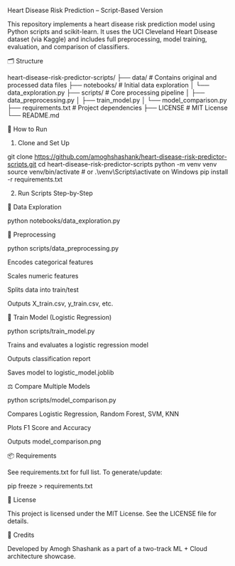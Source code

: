 Heart Disease Risk Prediction – Script-Based Version

This repository implements a heart disease risk prediction model using Python scripts and scikit-learn. It uses the UCI Cleveland Heart Disease dataset (via Kaggle) and includes full preprocessing, model training, evaluation, and comparison of classifiers.

🗂️ Structure

heart-disease-risk-predictor-scripts/
├── data/                    # Contains original and processed data files
├── notebooks/               # Initial data exploration
│   └── data_exploration.py
├── scripts/                 # Core processing pipeline
│   ├── data_preprocessing.py
│   ├── train_model.py
│   └── model_comparison.py
├── requirements.txt         # Project dependencies
├── LICENSE                  # MIT License
└── README.md

🚀 How to Run

1. Clone and Set Up

git clone https://github.com/amoghshashank/heart-disease-risk-predictor-scripts.git
cd heart-disease-risk-predictor-scripts
python -m venv venv
source venv/bin/activate  # or .\venv\Scripts\activate on Windows
pip install -r requirements.txt

2. Run Scripts Step-by-Step

🧪 Data Exploration

python notebooks/data_exploration.py

🧹 Preprocessing

python scripts/data_preprocessing.py

Encodes categorical features

Scales numeric features

Splits data into train/test

Outputs X_train.csv, y_train.csv, etc.

🤖 Train Model (Logistic Regression)

python scripts/train_model.py

Trains and evaluates a logistic regression model

Outputs classification report

Saves model to logistic_model.joblib

⚖️ Compare Multiple Models

python scripts/model_comparison.py

Compares Logistic Regression, Random Forest, SVM, KNN

Plots F1 Score and Accuracy

Outputs model_comparison.png

📦 Requirements

See requirements.txt for full list. To generate/update:

pip freeze > requirements.txt

📄 License

This project is licensed under the MIT License. See the LICENSE file for details.

👥 Credits

Developed by Amogh Shashank as a part of a two-track ML + Cloud architecture showcase.